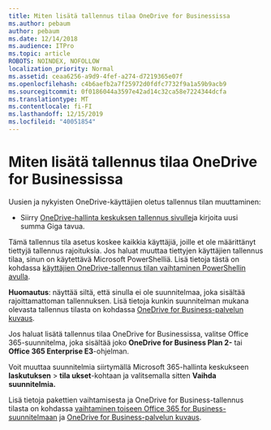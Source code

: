 ```yaml
---
title: Miten lisätä tallennus tilaa OneDrive for Businessissa
ms.author: pebaum
author: pebaum
ms.date: 12/14/2018
ms.audience: ITPro
ms.topic: article
ROBOTS: NOINDEX, NOFOLLOW
localization_priority: Normal
ms.assetid: ceaa6256-a9d9-4fef-a274-d7219365e07f
ms.openlocfilehash: c4b6aefb2a7f25972d0fdfc7732f9a1a59b9acb9
ms.sourcegitcommit: 0f0186044a3597e42ad14c32ca58e7224344dcfa
ms.translationtype: MT
ms.contentlocale: fi-FI
ms.lasthandoff: 12/15/2019
ms.locfileid: "40051854"
---
```

# <a name="how-to-increase-storage-in-onedrive-for-business"></a>Miten lisätä tallennus tilaa OneDrive for Businessissa

Uusien ja nykyisten OneDrive-käyttäjien oletus tallennus tilan muuttaminen:
  
- Siirry [OneDrive-hallinta keskuksen tallennus sivulle](https://admin.onedrive.com/?v=StorageSettings)ja kirjoita uusi summa Giga tavua.
    
Tämä tallennus tila asetus koskee kaikkia käyttäjiä, joille et ole määrittänyt tiettyjä tallennus rajoituksia. Jos haluat muuttaa tiettyjen käyttäjien tallennus tilaa, sinun on käytettävä Microsoft PowerShelliä. Lisä tietoja tästä on kohdassa [käyttäjien OneDrive-tallennus tilan vaihtaminen PowerShellin avulla](https://go.microsoft.com/fwlink/?linkid=866402). 
  
 **Huomautus**: näyttää siltä, että sinulla ei ole suunnitelmaa, joka sisältää rajoittamattoman tallennuksen. Lisä tietoja kunkin suunnitelman mukana olevasta tallennus tilasta on kohdassa [OneDrive for Business-palvelun kuvaus](https://go.microsoft.com/fwlink/p/?LinkID=826071).
  
Jos haluat lisätä tallennus tilaa OneDrive for Businessissa, valitse Office 365-suunnitelma, joka sisältää joko **OneDrive for Business Plan 2-** tai **Office 365 Enterprise E3**-ohjelman. 
  
Voit muuttaa suunnitelmia siirtymällä Microsoft 365-hallinta keskukseen **laskutuksen** \> **tila ukset**-kohtaan ja valitsemalla sitten **Vaihda suunnitelmia.**
  
Lisä tietoja pakettien vaihtamisesta ja OneDrive for Business-tallennus tilasta on kohdassa [vaihtaminen toiseen Office 365 for Business-suunnitelmaan](https://go.microsoft.com/fwlink/?LinkId=2031117) ja [OneDrive for Business-palvelun kuvaus](https://go.microsoft.com/fwlink/?LinkId-2031122).
  

